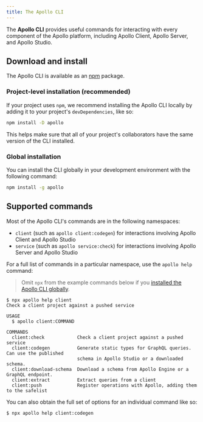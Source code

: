 ```yaml
---
title: The Apollo CLI
---
```


The **Apollo CLI** provides useful commands for interacting with every component of the Apollo platform, including Apollo Client, Apollo Server, and Apollo Studio.

## Download and install

The Apollo CLI is available as an [npm](https://www.npmjs.com/get-npm) package.

### Project-level installation (recommended)

If your project uses `npm`, we recommend installing the Apollo CLI locally by adding it to your project's `devDependencies`, like so:

```bash
npm install -D apollo
```

This helps make sure that all of your project's collaborators have the same version of the CLI installed.

### Global installation

You can install the CLI globally in your development environment with the following command:

```bash
npm install -g apollo
```

## Supported commands

Most of the Apollo CLI's commands are in the following namespaces:

* `client` (such as `apollo client:codegen`) for interactions involving Apollo Client and Apollo Studio
* `service` (such as `apollo service:check`) for interactions involving Apollo Server and Apollo Studio

For a full list of commands in a particular namespace, use the `apollo help` command:

> Omit `npx` from the example commands below if you [installed the Apollo CLI globally](#global-installation).

```
$ npx apollo help client
Check a client project against a pushed service

USAGE
  $ apollo client:COMMAND

COMMANDS
  client:check            Check a client project against a pushed service
  client:codegen          Generate static types for GraphQL queries. Can use the published
                          schema in Apollo Studio or a downloaded schema.
  client:download-schema  Download a schema from Apollo Engine or a GraphQL endpoint.
  client:extract          Extract queries from a client
  client:push             Register operations with Apollo, adding them to the safelist
```

You can also obtain the full set of options for an individual command like so:

```
$ npx apollo help client:codegen
```

